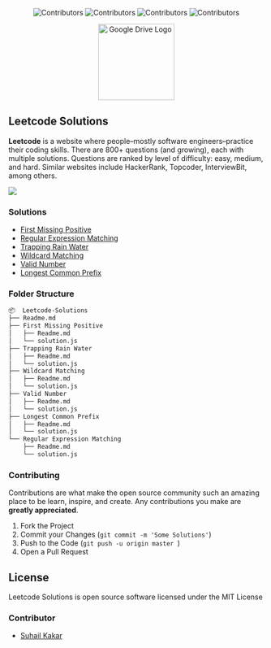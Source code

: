 <div align="center">

![Contributors](https://shields.io/badge/Contributor-Suhail%20Kakar-green?style=for-the-badge)
![Contributors](https://shields.io/badge/Problems-5-yellow?style=for-the-badge)
![Contributors](https://shields.io/badge/Language-JavaScript-orange?style=for-the-badge)
![Contributors](https://shields.io/badge/Twitter-suhailkakar-blue?style=for-the-badge)

</div>

<p align="center">
    <img width="150" height="auto" src="https://leetcode.com/static/images/LeetCode_logo.png" alt="Google Drive Logo" />
</p>

## Leetcode Solutions

**Leetcode** is a website where people–mostly software engineers–practice their coding skills. There are 800+ questions (and growing), each with multiple solutions. Questions are ranked by level of difficulty: easy, medium, and hard. Similar websites include HackerRank, Topcoder, InterviewBit, among others.

 <img src="https://i.ibb.co/SvKsBFF/screely-1624464192696.png" />

### Solutions

- [First Missing Positive](https://github.com/suhailkakar/Leetcode-Solutions/tree/main/First%20Missing%20Positive)
- [Regular Expression Matching](https://github.com/suhailkakar/Leetcode-Solutions/tree/main/Regular%20Expression%20Matching)
- [Trapping Rain Water](https://github.com/suhailkakar/Leetcode-Solutions/tree/main/Trapping%20Rain%20Water)
- [Wildcard Matching](https://github.com/suhailkakar/Leetcode-Solutions/tree/main/Wildcard%20Matching)
- [Valid Number](https://github.com/suhailkakar/Leetcode-Solutions/tree/main/Valid%20Number)
- [Longest Common Prefix](https://github.com/suhailkakar/Leetcode-Solutions/tree/main/Longest%20Common%20Prefix)

### Folder Structure

```bash
📦  Leetcode-Solutions
├── Readme.md
├── First Missing Positive
│   ├── Readme.md
│   └── solution.js
├── Trapping Rain Water
│   ├── Readme.md
│   └── solution.js
├── Wildcard Matching
│   ├── Readme.md
│   └── solution.js
├── Valid Number
│   ├── Readme.md
│   └── solution.js
├── Longest Common Prefix
│   ├── Readme.md
│   └── solution.js
└── Regular Expression Matching
    ├── Readme.md
    └── solution.js
```

### Contributing

Contributions are what make the open source community such an amazing place to be learn, inspire, and create. Any contributions you make are **greatly appreciated**.

1. Fork the Project
2. Commit your Changes (`git commit -m 'Some Solutions'`)
3. Push to the Code (`git push -u origin master `)
4. Open a Pull Request

## License

Leetcode Solutions is open source software licensed under the MIT License

### Contributor

- [Suhail Kakar](https://suhailkakar.com)
